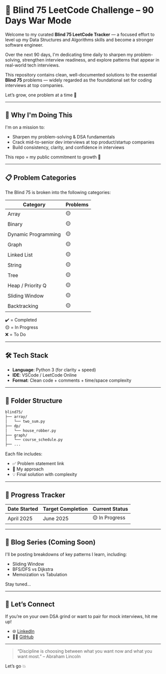 # 🧠 Blind 75 LeetCode Challenge – 90 Days War Mode

Welcome to my curated **Blind 75 LeetCode Tracker** — a focused effort to level up my Data Structures and Algorithms skills and become a stronger software engineer.

Over the next 90 days, I'm dedicating time daily to sharpen my problem-solving, strengthen interview readiness, and explore patterns that appear in real-world tech interviews.

This repository contains clean, well-documented solutions to the essential **Blind 75** problems — widely regarded as the foundational set for coding interviews at top companies.

Let’s grow, one problem at a time 💪

---

## 📍 Why I'm Doing This

I'm on a mission to:
- Sharpen my problem-solving & DSA fundamentals
- Crack mid-to-senior dev interviews at top product/startup companies
- Build consistency, clarity, and confidence in interviews

This repo = my public commitment to growth 💪

---

## 📋 Problem Categories

The Blind 75 is broken into the following categories:

| Category            | Problems |
|---------------------|----------|
| Array               | 🟡        |
| Binary              | 🟡        |
| Dynamic Programming | 🟡        |
| Graph               | 🟡        |
| Linked List         | 🟡        |
| String              | 🟡        |
| Tree                | 🟡        |
| Heap / Priority Q   | 🟡        |
| Sliding Window      | 🟡        |
| Backtracking        | 🟡        |

✔️ = Completed  
🟡 = In Progress  
❌ = To Do

---

## 🛠️ Tech Stack

- **Language**: Python 3 (for clarity + speed)
- **IDE**: VSCode / LeetCode Online
- **Format**: Clean code + comments + time/space complexity

---

## 📁 Folder Structure

```bash
blind75/
├── array/
│   └── two_sum.py
├── dp/
│   └── house_robber.py
├── graph/
│   └── course_schedule.py
├── ...

```

Each file includes:
- ✅ Problem statement link
- 🧠 My approach
- 💡 Final solution with complexity

---

## 🧭 Progress Tracker

| Date Started | Target Completion | Current Status |
|--------------|-------------------|----------------|
| April 2025   | June 2025         | 🟡 In Progress  |

---

## 🧵 Blog Series (Coming Soon)

I'll be posting breakdowns of key patterns I learn, including:
- Sliding Window
- BFS/DFS vs Dijkstra
- Memoization vs Tabulation

Stay tuned...

---

## 🤝 Let’s Connect

If you’re on your own DSA grind or want to pair for mock interviews, hit me up!

- 🌐 [LinkedIn](https://linkedin.com/in/warghatsatyam)
- 🧑‍💻 [GitHub](https://github.com/warghatsatyam)

---

> “Discipline is choosing between what you want now and what you want most.” – Abraham Lincoln

Let’s go 💥
